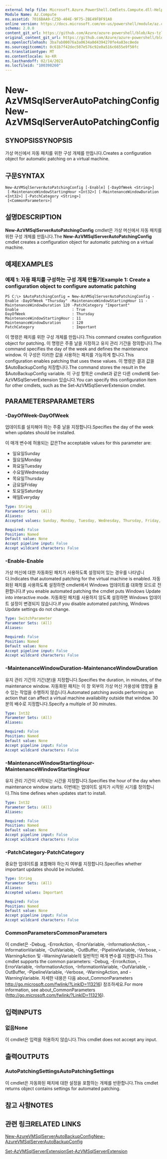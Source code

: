 ```yaml
---
external help file: Microsoft.Azure.PowerShell.Cmdlets.Compute.dll-Help-Help.xml
Module Name: Az.Compute
ms.assetid: 7016BAA9-C25D-404E-9F75-2BE49FBF91A8
online version: https://docs.microsoft.com/en-us/powershell/module/az.compute/new-azvmsqlserverautopatchingconfig
schema: 2.0.0
content_git_url: https://github.com/Azure/azure-powershell/blob/Azs-tzl/src/Compute/Compute/help/New-AzVMSqlServerAutoPatchingConfig.md
original_content_git_url: https://github.com/Azure/azure-powershell/blob/Azs-tzl/src/Compute/Compute/help/New-AzVMSqlServerAutoPatchingConfig.md
ms.openlocfilehash: 3ba7ab00076a3a0634a0d4394270fe4a83ec8ede
ms.sourcegitcommit: 0c61b7f42dec507e576c92e0a516c6655e9f50fc
ms.translationtype: MT
ms.contentlocale: ko-KR
ms.lasthandoff: 02/14/2021
ms.locfileid: "100398260"
---
```

# <span data-ttu-id="91ad7-101">New-AzVMSqlServerAutoPatchingConfig</span><span class="sxs-lookup"><span data-stu-id="91ad7-101">New-AzVMSqlServerAutoPatchingConfig</span></span>

## <span data-ttu-id="91ad7-102">SYNOPSIS</span><span class="sxs-lookup"><span data-stu-id="91ad7-102">SYNOPSIS</span></span>
<span data-ttu-id="91ad7-103">가상 머신에서 자동 패치를 위한 구성 개체를 만듭니다.</span><span class="sxs-lookup"><span data-stu-id="91ad7-103">Creates a configuration object for automatic patching on a virtual machine.</span></span>

## <span data-ttu-id="91ad7-104">구문</span><span class="sxs-lookup"><span data-stu-id="91ad7-104">SYNTAX</span></span>

```
New-AzVMSqlServerAutoPatchingConfig [-Enable] [-DayOfWeek <String>]
 [-MaintenanceWindowStartingHour <Int32>] [-MaintenanceWindowDuration <Int32>] [-PatchCategory <String>]
 [<CommonParameters>]
```

## <span data-ttu-id="91ad7-105">설명</span><span class="sxs-lookup"><span data-stu-id="91ad7-105">DESCRIPTION</span></span>
<span data-ttu-id="91ad7-106">**New-AzVMSqlServerAutoPatchingConfig** cmdlet은 가상 머신에서 자동 패치를 위한 구성 개체를 만듭니다.</span><span class="sxs-lookup"><span data-stu-id="91ad7-106">The **New-AzVMSqlServerAutoPatchingConfig** cmdlet creates a configuration object for automatic patching on a virtual machine.</span></span>

## <span data-ttu-id="91ad7-107">예제</span><span class="sxs-lookup"><span data-stu-id="91ad7-107">EXAMPLES</span></span>

### <span data-ttu-id="91ad7-108">예제 1: 자동 패치를 구성하는 구성 개체 만들기</span><span class="sxs-lookup"><span data-stu-id="91ad7-108">Example 1: Create a configuration object to configure automatic patching</span></span>
```
PS C:\> $AutoPatchingConfig = New-AzVMSqlServerAutoPatchingConfig -Enable -DayOfWeek "Thursday" -MaintenanceWindowStartingHour 11 -MaintenanceWindowDuration 120 -PatchCategory "Important"
Enable                        : True
DayOfWeek                     : Thursday
MaintenanceWindowStartingHour : 11
MaintenanceWindowDuration     : 120
PatchCategory                 : Important
```

<span data-ttu-id="91ad7-109">이 명령은 패치를 위한 구성 개체를 만듭니다.</span><span class="sxs-lookup"><span data-stu-id="91ad7-109">This command creates configuration object for patching.</span></span>
<span data-ttu-id="91ad7-110">이 명령은 주중 날을 지정하고 유지 관리 기간을 정의합니다.</span><span class="sxs-lookup"><span data-stu-id="91ad7-110">The command specifies the day of the week and defines the maintenance window.</span></span>
<span data-ttu-id="91ad7-111">이 구성은 이러한 값을 사용하는 패치를 가능하게 합니다.</span><span class="sxs-lookup"><span data-stu-id="91ad7-111">This configuration enables patching that uses these values.</span></span>
<span data-ttu-id="91ad7-112">이 명령은 결과 값을 $AutoBackupConfig 저장합니다.</span><span class="sxs-lookup"><span data-stu-id="91ad7-112">The command stores the result in the $AutoBackupConfig variable.</span></span>
<span data-ttu-id="91ad7-113">이 구성 항목은 cmdlet과 같은 다른 cmdlet에 Set-AzVMSqlServerExtension 있습니다.</span><span class="sxs-lookup"><span data-stu-id="91ad7-113">You can specify this configuration item for other cmdlets, such as the Set-AzVMSqlServerExtension cmdlet.</span></span>

## <span data-ttu-id="91ad7-114">PARAMETERS</span><span class="sxs-lookup"><span data-stu-id="91ad7-114">PARAMETERS</span></span>

### <span data-ttu-id="91ad7-115">-DayOfWeek</span><span class="sxs-lookup"><span data-stu-id="91ad7-115">-DayOfWeek</span></span>
<span data-ttu-id="91ad7-116">업데이트를 설치해야 하는 주중 날을 지정합니다.</span><span class="sxs-lookup"><span data-stu-id="91ad7-116">Specifies the day of the week when updates should be installed.</span></span>

<span data-ttu-id="91ad7-117">이 매개 변수에 허용되는 값은</span><span class="sxs-lookup"><span data-stu-id="91ad7-117">The acceptable values for this parameter are:</span></span>

- <span data-ttu-id="91ad7-118">일요일</span><span class="sxs-lookup"><span data-stu-id="91ad7-118">Sunday</span></span>
- <span data-ttu-id="91ad7-119">월요일</span><span class="sxs-lookup"><span data-stu-id="91ad7-119">Monday</span></span>
- <span data-ttu-id="91ad7-120">화요일</span><span class="sxs-lookup"><span data-stu-id="91ad7-120">Tuesday</span></span>
- <span data-ttu-id="91ad7-121">수요일</span><span class="sxs-lookup"><span data-stu-id="91ad7-121">Wednesday</span></span>
- <span data-ttu-id="91ad7-122">목요일</span><span class="sxs-lookup"><span data-stu-id="91ad7-122">Thursday</span></span>
- <span data-ttu-id="91ad7-123">금요일</span><span class="sxs-lookup"><span data-stu-id="91ad7-123">Friday</span></span>
- <span data-ttu-id="91ad7-124">토요일</span><span class="sxs-lookup"><span data-stu-id="91ad7-124">Saturday</span></span>
- <span data-ttu-id="91ad7-125">매일</span><span class="sxs-lookup"><span data-stu-id="91ad7-125">Everyday</span></span>

```yaml
Type: String
Parameter Sets: (All)
Aliases:
Accepted values: Sunday, Monday, Tuesday, Wednesday, Thursday, Friday, Saturday, Everyday

Required: False
Position: Named
Default value: None
Accept pipeline input: False
Accept wildcard characters: False
```

### <span data-ttu-id="91ad7-126">-Enable</span><span class="sxs-lookup"><span data-stu-id="91ad7-126">-Enable</span></span>
<span data-ttu-id="91ad7-127">가상 머신에 대한 자동화된 패치가 사용하도록 설정되어 있는 경우를 나타냅니다.</span><span class="sxs-lookup"><span data-stu-id="91ad7-127">Indicates that automated patching for the virtual machine is enabled.</span></span>
<span data-ttu-id="91ad7-128">자동화된 패치를 사용하도록 설정하면 cmdlet에서 Windows 업데이트를 대화형 모드로 전환합니다.</span><span class="sxs-lookup"><span data-stu-id="91ad7-128">If you enable automated patching the cmdlet puts Windows Update into interactive mode.</span></span>
<span data-ttu-id="91ad7-129">자동화된 패치를 사용하지 않도록 설정하면 Windows 업데이트 설정이 변경되지 않습니다.</span><span class="sxs-lookup"><span data-stu-id="91ad7-129">If you disable automated patching, Windows Update settings do not change.</span></span>

```yaml
Type: SwitchParameter
Parameter Sets: (All)
Aliases:

Required: False
Position: Named
Default value: None
Accept pipeline input: False
Accept wildcard characters: False
```

### <span data-ttu-id="91ad7-130">-MaintenanceWindowDuration</span><span class="sxs-lookup"><span data-stu-id="91ad7-130">-MaintenanceWindowDuration</span></span>
<span data-ttu-id="91ad7-131">유지 관리 기간의 기간(분)을 지정합니다.</span><span class="sxs-lookup"><span data-stu-id="91ad7-131">Specifies the duration, in minutes, of the maintenance window.</span></span>
<span data-ttu-id="91ad7-132">자동화된 패치는 이 창 외부의 가상 머신 가용성에 영향을 줄 수 있는 작업을 수행하지 않습니다.</span><span class="sxs-lookup"><span data-stu-id="91ad7-132">Automated patching avoids performing an action that can affect a virtual machine availability outside that window.</span></span>
<span data-ttu-id="91ad7-133">30분의 배수로 지정합니다.</span><span class="sxs-lookup"><span data-stu-id="91ad7-133">Specify a multiple of 30 minutes.</span></span>

```yaml
Type: Int32
Parameter Sets: (All)
Aliases:

Required: False
Position: Named
Default value: None
Accept pipeline input: False
Accept wildcard characters: False
```

### <span data-ttu-id="91ad7-134">-MaintenanceWindowStartingHour</span><span class="sxs-lookup"><span data-stu-id="91ad7-134">-MaintenanceWindowStartingHour</span></span>
<span data-ttu-id="91ad7-135">유지 관리 기간이 시작되는 시간을 지정합니다.</span><span class="sxs-lookup"><span data-stu-id="91ad7-135">Specifies the hour of the day when maintenance window starts.</span></span>
<span data-ttu-id="91ad7-136">이번에는 업데이트 설치가 시작된 시기를 정의합니다.</span><span class="sxs-lookup"><span data-stu-id="91ad7-136">This time defines when updates start to install.</span></span>

```yaml
Type: Int32
Parameter Sets: (All)
Aliases:

Required: False
Position: Named
Default value: None
Accept pipeline input: False
Accept wildcard characters: False
```

### <span data-ttu-id="91ad7-137">-PatchCategory</span><span class="sxs-lookup"><span data-stu-id="91ad7-137">-PatchCategory</span></span>
<span data-ttu-id="91ad7-138">중요한 업데이트를 포함해야 하는지 여부를 지정합니다.</span><span class="sxs-lookup"><span data-stu-id="91ad7-138">Specifies whether important updates should be included.</span></span>

```yaml
Type: String
Parameter Sets: (All)
Aliases:
Accepted values: Important

Required: False
Position: Named
Default value: None
Accept pipeline input: False
Accept wildcard characters: False
```

### <span data-ttu-id="91ad7-139">CommonParameters</span><span class="sxs-lookup"><span data-stu-id="91ad7-139">CommonParameters</span></span>
<span data-ttu-id="91ad7-140">이 cmdlet은 -Debug, -ErrorAction, -ErrorVariable, -InformationAction, -InformationVariable, -OutVariable, -OutBuffer, -PipelineVariable, -Verbose, -WarningAction 및 -WarningVariable의 일반적인 매개 변수를 지원합니다.</span><span class="sxs-lookup"><span data-stu-id="91ad7-140">This cmdlet supports the common parameters: -Debug, -ErrorAction, -ErrorVariable, -InformationAction, -InformationVariable, -OutVariable, -OutBuffer, -PipelineVariable, -Verbose, -WarningAction, and -WarningVariable.</span></span> <span data-ttu-id="91ad7-141">자세한 내용은 다음 about_CommonParameters http://go.microsoft.com/fwlink/?LinkID=113216) 참조하세요.</span><span class="sxs-lookup"><span data-stu-id="91ad7-141">For more information, see about_CommonParameters (http://go.microsoft.com/fwlink/?LinkID=113216).</span></span>

## <span data-ttu-id="91ad7-142">입력</span><span class="sxs-lookup"><span data-stu-id="91ad7-142">INPUTS</span></span>

### <span data-ttu-id="91ad7-143">없음</span><span class="sxs-lookup"><span data-stu-id="91ad7-143">None</span></span>
<span data-ttu-id="91ad7-144">이 cmdlet은 입력을 허용하지 않습니다.</span><span class="sxs-lookup"><span data-stu-id="91ad7-144">This cmdlet does not accept any input.</span></span>

## <span data-ttu-id="91ad7-145">출력</span><span class="sxs-lookup"><span data-stu-id="91ad7-145">OUTPUTS</span></span>

### <span data-ttu-id="91ad7-146">AutoPatchingSettings</span><span class="sxs-lookup"><span data-stu-id="91ad7-146">AutoPatchingSettings</span></span>
<span data-ttu-id="91ad7-147">이 cmdlet은 자동화된 패치에 대한 설정을 포함하는 개체를 반환합니다.</span><span class="sxs-lookup"><span data-stu-id="91ad7-147">This cmdlet returns object contains settings for automated patching.</span></span>

## <span data-ttu-id="91ad7-148">참고 사항</span><span class="sxs-lookup"><span data-stu-id="91ad7-148">NOTES</span></span>

## <span data-ttu-id="91ad7-149">관련 링크</span><span class="sxs-lookup"><span data-stu-id="91ad7-149">RELATED LINKS</span></span>

[<span data-ttu-id="91ad7-150">New-AzureVMSqlServerAutoBackupConfig</span><span class="sxs-lookup"><span data-stu-id="91ad7-150">New-AzureVMSqlServerAutoBackupConfig</span></span>](./New-AzVMSqlServerAutoBackupConfig.md)

[<span data-ttu-id="91ad7-151">Set-AzVMSqlServerExtension</span><span class="sxs-lookup"><span data-stu-id="91ad7-151">Set-AzVMSqlServerExtension</span></span>](./Set-AzVMSqlServerExtension.md)


